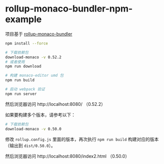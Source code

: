 # rollup-monaco-bundler-npm-example

项目基于 [rollup-monaco-bundler](https://github.com/janpoem/rollup-monaco-bundler) 

```bash
npm install --force

# 下载依赖包
download-monaco -v 0.52.2
# 或者使用
npm run download

# 构建 monaco-editor umd 包
npm run build

# 启动 webpack 验证
npm run server
```

然后浏览器访问 http://localhost:8080/ （0.52.2）

如果要构建多个版本，请参考以下：

```bash
# 下载依赖包
download-monaco -v 0.50.0
```

修改 `rollup.config.js` 里面的版本，再次执行 `npm run build` 构建对应的版本（输出到 `dist/0.50.0`）。

然后浏览器访问 http://localhost:8080/index2.html （0.50.0）
